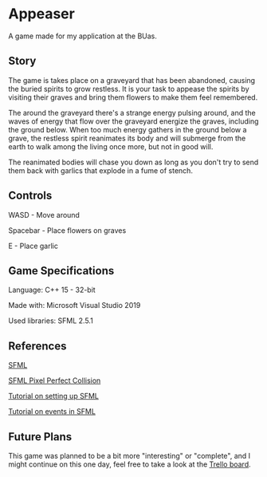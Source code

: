 # Appeaser

A game made for my application at the BUas.

## Story

The game is takes place on a graveyard that has been abandoned, causing the buried spirits to grow restless.
It is your task to appease the spirits by visiting their graves and bring them flowers to make them feel remembered.

The around the graveyard there's a strange energy pulsing around, and the waves of energy that flow over the graveyard energize the graves, including the ground below.
When too much energy gathers in the ground below a grave, the restless spirit reanimates its body and will submerge from the earth to walk among the living once more, but not in good will.

The reanimated bodies will chase you down as long as you don't try to send them back with garlics that explode in a fume of stench.

## Controls

WASD - Move around

Spacebar - Place flowers on graves

E - Place garlic

## Game Specifications

Language: C++ 15 - 32-bit

Made with: Microsoft Visual Studio 2019

Used libraries: SFML 2.5.1

## References

[SFML](https://www.sfml-dev.org/)

[SFML Pixel Perfect Collision](https://github.com/SFML/SFML/wiki/Source:-Simple-Collision-Detection-for-SFML-2#simple-collision-detection)

[Tutorial on setting up SFML](https://www.youtube.com/watch?v=Z6alClFOGoM&list=PLRtjMdoYXLf776y4K432eL_qPw4na_py3&index=2)

[Tutorial on events in SFML](https://www.youtube.com/watch?v=R1vTc3v6dwo&list=PLRtjMdoYXLf776y4K432eL_qPw4na_py3&index=3)

## Future Plans

This game was planned to be a bit more "interesting" or "complete", and I might continue on this one day, feel free to take a look at the [Trello board](https://trello.com/b/cqnfjlR8/appeaser).
